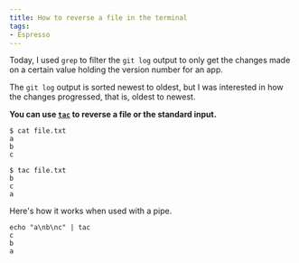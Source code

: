 ```yaml
---
title: How to reverse a file in the terminal
tags:
- Espresso
---
```


Today, I used `grep` to filter the `git log` output to only get the changes made on a certain value holding the version number for an app.

The `git log` output is sorted newest to oldest, but I was interested in how the changes progressed, that is, oldest to newest.

**You can use [`tac`](https://www.gnu.org/software/coreutils/manual/coreutils.html#tac-invocation) to reverse a file or the standard input.**

```
$ cat file.txt
a
b
c

$ tac file.txt
b
c
a
```

Here's how it works when used with a pipe.

```
echo "a\nb\nc" | tac
c
b
a
```
